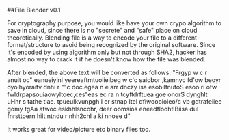 ##File Blender v0.1

For cryptography purpose, you would like have your own crypo algorithm to save in cloud, since there is no "secrete" and "safe" place on cloud theoretically.
Blending file is a way to encode your file to a different format/structure to avoid being recognized by the original software.
Since it's encoded by using algorithm only but not through SHA2, hacker has almost no way to crack it if he doesn't know how the file was blended.

After blended, the above text will be converted as follows:
"Frgyp w    c r anuit oc" eanueiylnl yeereaftmtuoiieibeg w
c'c saiobor ,kamnyc fd'ow  beoyr oyolhyoraitv dnhi r ""c doc.egea n    e arr dnczy isa
esobiltnutoS esoo ri otw fwldrpapsouiaowyltoec,ces"eas ec ra
n   tcyftdrftuea goe onorS  dynghlt uHhr s tathe  tiae. tpueulkvunpgh  l er stnap ltel
dfiwoooioieo/c vb gdtrafeiiee gomy tgAa atwoc eskhhlsncohr, deer oomsios eneedfloohtlBiisa dul fnrsttoern hilt.ntndu r  nhh2chl a ki nnoee d"


It works great for video/picture etc binary files too.
 